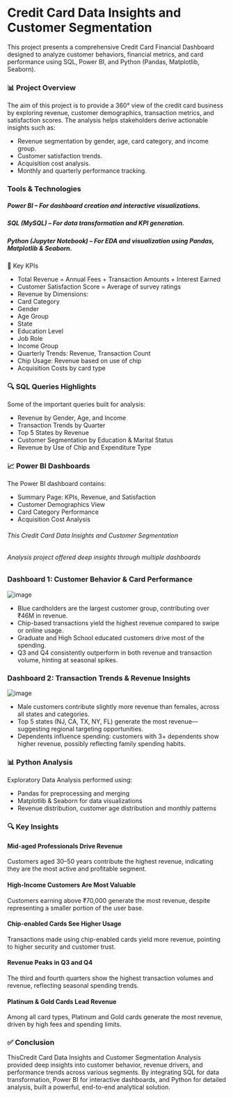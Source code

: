 # Credit Card Data Insights and Customer Segmentation

This project presents a comprehensive Credit Card Financial Dashboard designed to analyze customer behaviors, financial metrics, and card performance using SQL, Power BI, and Python (Pandas, Matplotlib, Seaborn).

### 📊 Project Overview

The aim of this project is to provide a 360° view of the credit card business by exploring revenue, customer demographics, transaction metrics, and satisfaction scores. The analysis helps stakeholders derive actionable insights such as:

* Revenue segmentation by gender, age, card category, and income group.
* Customer satisfaction trends.
* Acquisition cost analysis.
* Monthly and quarterly performance tracking.

### Tools & Technologies
##### Power BI – For dashboard creation and interactive visualizations.
##### SQL (MySQL) – For data transformation and KPI generation.
##### Python (Jupyter Notebook) – For EDA and visualization using Pandas, Matplotlib & Seaborn.

📌 Key KPIs 

* Total Revenue = Annual Fees + Transaction Amounts + Interest Earned
* Customer Satisfaction Score = Average of survey ratings
* Revenue by Dimensions:
* Card Category
* Gender
* Age Group
* State
* Education Level
* Job Role
* Income Group
* Quarterly Trends: Revenue, Transaction Count
* Chip Usage: Revenue based on use of chip
* Acquisition Costs by card type

### 🔍 SQL Queries Highlights

Some of the important queries built for analysis:

* Revenue by Gender, Age, and Income
* Transaction Trends by Quarter
* Top 5 States by Revenue
* Customer Segmentation by Education & Marital Status
* Revenue by Use of Chip and Expenditure Type

### 📈 Power BI Dashboards

The Power BI dashboard contains:

* Summary Page: KPIs, Revenue, and Satisfaction
* Customer Demographics View
* Card Category Performance
* Acquisition Cost Analysis
  
###### This Credit Card Data Insights and Customer Segmentation
###### Analysis project offered deep insights through multiple dashboards
### Dashboard 1: Customer Behavior & Card Performance
![image](https://github.com/user-attachments/assets/5a04f42f-c378-410f-bf27-bd3cd9b5cda3)

* Blue cardholders are the largest customer group, contributing over ₹46M in revenue.
* Chip-based transactions yield the highest revenue compared to swipe or online usage.
* Graduate and High School educated customers drive most of the spending.
* Q3 and Q4 consistently outperform in both revenue and transaction volume, hinting at seasonal spikes.
  
### Dashboard 2: Transaction Trends & Revenue Insights
![image](https://github.com/user-attachments/assets/ebf1a2e5-dc9e-4766-b53e-f8e19ccffb68)

* Male customers contribute slightly more revenue than females, across all states and categories.
* Top 5 states (NJ, CA, TX, NY, FL) generate the most revenue— suggesting regional targeting opportunities.
* Dependents influence spending: customers with 3+ dependents show higher revenue, possibly reflecting family spending habits.

### 📊 Python Analysis

Exploratory Data Analysis performed using:

* Pandas for preprocessing and merging
* Matplotlib & Seaborn for data visualizations
* Revenue distribution, customer age distribution and monthly patterns

### 🔍 Key Insights

#### Mid-aged Professionals Drive Revenue

Customers aged 30–50 years contribute the highest revenue, indicating they are the most active and profitable segment.

#### High-Income Customers Are Most Valuable

Customers earning above ₹70,000 generate the most revenue, despite representing a smaller portion of the user base.

#### Chip-enabled Cards See Higher Usage

Transactions made using chip-enabled cards yield more revenue, pointing to higher security and customer trust.

#### Revenue Peaks in Q3 and Q4

The third and fourth quarters show the highest transaction volumes and revenue, reflecting seasonal spending trends.

#### Platinum & Gold Cards Lead Revenue

Among all card types, Platinum and Gold cards generate the most revenue, driven by high fees and spending limits.

### ✅ Conclusion

ThisCredit Card Data Insights and Customer Segmentation Analysis provided deep insights into customer behavior, revenue drivers, and performance trends across various segments. By integrating SQL for data transformation, Power BI for interactive dashboards, and Python for detailed analysis, built a powerful, end-to-end analytical solution.
